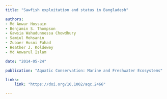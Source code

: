 ```yaml
---
title: "Sawfish exploitation and status in Bangladesh"

authors:
- Md Anwar Hossain
- Benjamin S. Thompson
- Gawsia Wahudunnessa Chowdhury
- Samiul Mohsanin
- Zubaer Husni Fahad
- Heather J. Koldewey
- Md Anwarul Islam

date: "2014-05-24"

publication: "Aquatic Conservation: Marine and Freshwater Ecosystems"

links: 
    link: "https://doi.org/10.1002/aqc.2466"

---
```


